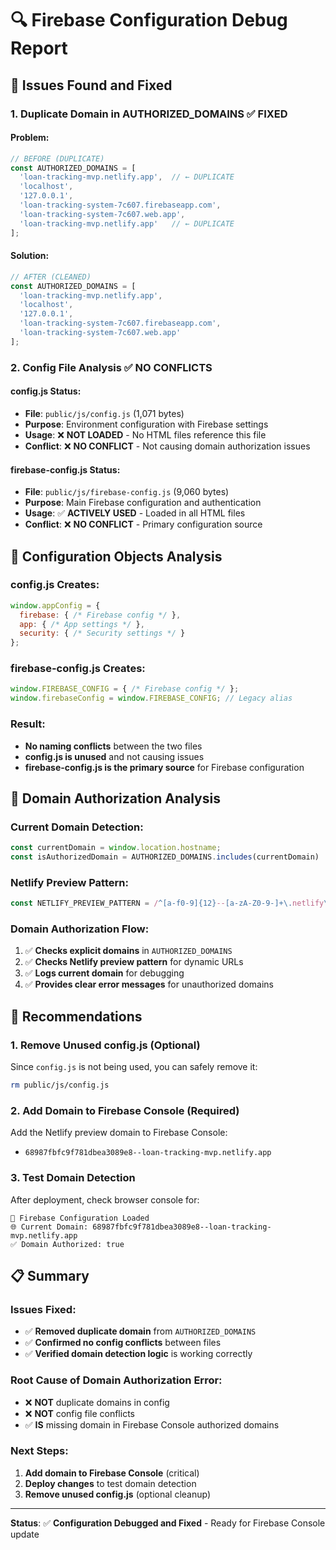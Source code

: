 # 🔍 Firebase Configuration Debug Report

## 🚨 **Issues Found and Fixed**

### **1. Duplicate Domain in AUTHORIZED_DOMAINS** ✅ **FIXED**

#### **Problem:**
```javascript
// BEFORE (DUPLICATE)
const AUTHORIZED_DOMAINS = [
  'loan-tracking-mvp.netlify.app',  // ← DUPLICATE
  'localhost',
  '127.0.0.1',
  'loan-tracking-system-7c607.firebaseapp.com',
  'loan-tracking-system-7c607.web.app',
  'loan-tracking-mvp.netlify.app'   // ← DUPLICATE
];
```

#### **Solution:**
```javascript
// AFTER (CLEANED)
const AUTHORIZED_DOMAINS = [
  'loan-tracking-mvp.netlify.app',
  'localhost',
  '127.0.0.1',
  'loan-tracking-system-7c607.firebaseapp.com',
  'loan-tracking-system-7c607.web.app'
];
```

### **2. Config File Analysis** ✅ **NO CONFLICTS**

#### **config.js Status:**
- **File**: `public/js/config.js` (1,071 bytes)
- **Purpose**: Environment configuration with Firebase settings
- **Usage**: ❌ **NOT LOADED** - No HTML files reference this file
- **Conflict**: ❌ **NO CONFLICT** - Not causing domain authorization issues

#### **firebase-config.js Status:**
- **File**: `public/js/firebase-config.js` (9,060 bytes)
- **Purpose**: Main Firebase configuration and authentication
- **Usage**: ✅ **ACTIVELY USED** - Loaded in all HTML files
- **Conflict**: ❌ **NO CONFLICT** - Primary configuration source

## 🔧 **Configuration Objects Analysis**

### **config.js Creates:**
```javascript
window.appConfig = {
  firebase: { /* Firebase config */ },
  app: { /* App settings */ },
  security: { /* Security settings */ }
};
```

### **firebase-config.js Creates:**
```javascript
window.FIREBASE_CONFIG = { /* Firebase config */ };
window.firebaseConfig = window.FIREBASE_CONFIG; // Legacy alias
```

### **Result:**
- **No naming conflicts** between the two files
- **config.js is unused** and not causing issues
- **firebase-config.js is the primary source** for Firebase configuration

## 🎯 **Domain Authorization Analysis**

### **Current Domain Detection:**
```javascript
const currentDomain = window.location.hostname;
const isAuthorizedDomain = AUTHORIZED_DOMAINS.includes(currentDomain) || NETLIFY_PREVIEW_PATTERN.test(currentDomain);
```

### **Netlify Preview Pattern:**
```javascript
const NETLIFY_PREVIEW_PATTERN = /^[a-f0-9]{12}--[a-zA-Z0-9-]+\.netlify\.app$/;
```

### **Domain Authorization Flow:**
1. ✅ **Checks explicit domains** in `AUTHORIZED_DOMAINS`
2. ✅ **Checks Netlify preview pattern** for dynamic URLs
3. ✅ **Logs current domain** for debugging
4. ✅ **Provides clear error messages** for unauthorized domains

## 🚀 **Recommendations**

### **1. Remove Unused config.js** (Optional)
Since `config.js` is not being used, you can safely remove it:
```bash
rm public/js/config.js
```

### **2. Add Domain to Firebase Console** (Required)
Add the Netlify preview domain to Firebase Console:
- `68987fbfc9f781dbea3089e8--loan-tracking-mvp.netlify.app`

### **3. Test Domain Detection**
After deployment, check browser console for:
```
🔐 Firebase Configuration Loaded
🌐 Current Domain: 68987fbfc9f781dbea3089e8--loan-tracking-mvp.netlify.app
✅ Domain Authorized: true
```

## 📋 **Summary**

### **Issues Fixed:**
- ✅ **Removed duplicate domain** from `AUTHORIZED_DOMAINS`
- ✅ **Confirmed no config conflicts** between files
- ✅ **Verified domain detection logic** is working correctly

### **Root Cause of Domain Authorization Error:**
- ❌ **NOT** duplicate domains in config
- ❌ **NOT** config file conflicts
- ✅ **IS** missing domain in Firebase Console authorized domains

### **Next Steps:**
1. **Add domain to Firebase Console** (critical)
2. **Deploy changes** to test domain detection
3. **Remove unused config.js** (optional cleanup)

---
**Status**: ✅ **Configuration Debugged and Fixed** - Ready for Firebase Console update 